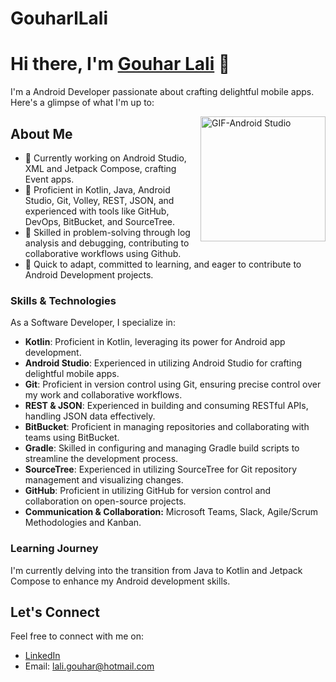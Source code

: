 # GouharlLali

# Hi there, I'm [Gouhar Lali](https://portfoliogouhar.herokuapp.com/) 👋

I'm a Android Developer passionate about crafting delightful mobile apps. Here's a glimpse of what I'm up to:

<img align="right" alt="GIF-Android Studio" src="https://user-images.githubusercontent.com/94018886/159296764-97454442-03cd-4057-bc79-4ad97e88a751.gif" width="200" height="200" />


## About Me

- 📱 Currently working on Android Studio, XML and Jetpack Compose, crafting Event apps.
- 💼 Proficient in Kotlin, Java, Android Studio, Git, Volley, REST, JSON, and experienced with tools like GitHub, DevOps, BitBucket, and SourceTree.
- 🔧 Skilled in problem-solving through log analysis and debugging, contributing to collaborative workflows using Github.
- 🌱 Quick to adapt, committed to learning, and eager to contribute to Android Development projects.

### Skills & Technologies

As a Software Developer, I specialize in:

- **Kotlin**: Proficient in Kotlin, leveraging its power for Android app development.
- **Android Studio**: Experienced in utilizing Android Studio for crafting delightful mobile apps.
- **Git**: Proficient in version control using Git, ensuring precise control over my work and collaborative workflows.
- **REST & JSON**: Experienced in building and consuming RESTful APIs, handling JSON data effectively.
- **BitBucket**: Proficient in managing repositories and collaborating with teams using BitBucket.
- **Gradle**: Skilled in configuring and managing Gradle build scripts to streamline the development process.
- **SourceTree**: Experienced in utilizing SourceTree for Git repository management and visualizing changes.
- **GitHub**: Proficient in utilizing GitHub for version control and collaboration on open-source projects.
- **Communication & Collaboration:** Microsoft Teams, Slack, Agile/Scrum Methodologies and Kanban.

### Learning Journey

I'm currently delving into the transition from Java to Kotlin and Jetpack Compose to enhance my Android development skills.

## Let's Connect

Feel free to connect with me on:
- [LinkedIn](https://www.linkedin.com/in/gouhar-lali-22042bba/)
- Email: lali.gouhar@hotmail.com

